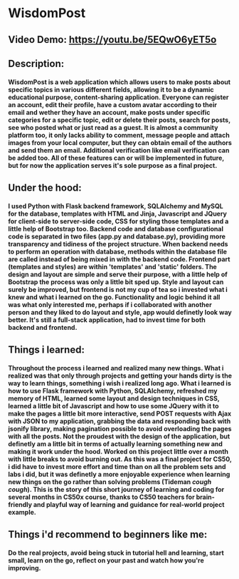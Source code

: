# WisdomPost
## Video Demo:  https://youtu.be/5EQwO6yET5o

## Description:

#### WisdomPost is a web application which allows users to make posts about specific topics in various different fields, allowing it to be a dynamic educational purpose, content-sharing application. Everyone can register an account, edit their profile, have a custom avatar according to their email and wether they have an account, make posts under specific categories for a specific topic, edit or delete their posts, search for posts, see who posted what or just read as a guest. It is almost a community platform too, it only lacks ability to comment, message people and attach images from your local computer, but they can obtain email of the authors and send them an email. Additional verification like email verification can be added too. All of these features can or will be implemented in future, but for now the application serves it's sole purpose as a final project.

## Under the hood: 

#### I used Python with Flask backend framework, SQLAlchemy and MySQL for the database, templates with HTML and Jinja, Javascript and JQuery for client-side to server-side code, CSS for styling those templates and a little help of Bootstrap too. Backend code and database configurational code is separated in two files (app.py and database.py), providing more transparency and tidiness of the project structure. When backend needs to perform an operation with database, methods within the database file are called instead of being mixed in with the backend code. Frontend part (templates and styles) are within 'templates' and 'static' folders. The design and layout are simple and serve their purpose, with a little help of Bootstrap the process was only a little bit sped up. Style and layout can surely be improved, but frontend is not my cup of tea so i invested what i knew and what i learned on the go. Functionality and logic behind it all was what only interested me, perhaps if i collaborated with another person and they liked to do layout and style, app would definetly look way better. It's still a full-stack application, had to invest time for both backend and frontend. 

## Things i learned:

#### Throughout the process i learned and realized many new things. What i realized was that only through projects and getting your hands dirty is the way to learn things, something i wish i realized long ago. What i learned is how to use Flask framework with Python, SQLAlchemy, refreshed my memory of HTML, learned some layout and design techniques in CSS, learned a little bit of Javascript and how to use some JQuery with it to make the pages a little bit more interactive, send POST requests with Ajax with JSON to my application, grabbing the data and responding back with jsonify library, making pagination possible to avoid overloading the pages with all the posts. Not the proudest with the design of the application, but definetly am a little bit in terms of actually learning something new and making it work under the hood. Worked on this project little over a month with little breaks to avoid burning out. As this was a final project for CS50, i did have to invest more effort and time than on all the problem sets and labs i did, but it was definetly a more enjoyable experience when learning new things on the go rather than solving problems (Tideman *cough* *cough*). This is the story of this short journey of learning and coding for several months in CS50x course, thanks to CS50 teachers for brain-friendly and playful way of learning and guidance for real-world project example.

## Things i'd recommend to beginners like me:

#### Do the real projects, avoid being stuck in tutorial hell and learning, start small, learn on the go, reflect on your past and watch how you're improving.





